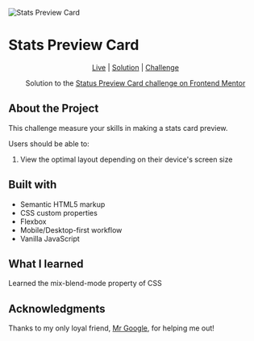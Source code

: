 
![Stats Preview Card](https://www.frontendmentor.io/challenges/stats-preview-card-component-8JqbgoU62)



# Stats Preview Card

<div align="center">

[Live](https://muhammedsajadali.github.io/Stats-preview-card-Frontend-Mentor-challenge/)
| [Solution](https://www.frontendmentor.io/solutions/desktop-first-approach-stats-preview-card-hylZoreax-)
| [Challenge](https://www.frontendmentor.io/challenges/stats-preview-card-component-8JqbgoU62)

Solution to the [Status Preview Card challenge on Frontend Mentor](https://www.frontendmentor.io/challenges/stats-preview-card-component-8JqbgoU62)

</div>




## About the Project

This challenge measure your skills in making a stats card preview.



Users should be able to:

1. View the optimal layout depending on their device's screen size





## Built with 

- Semantic HTML5 markup
- CSS custom properties
- Flexbox
- Mobile/Desktop-first workflow
- Vanilla JavaScript

## What I learned 

Learned the mix-blend-mode property of CSS

## Acknowledgments

Thanks to my only loyal friend, [Mr Google](https://www.google.com/), for helping me out!
